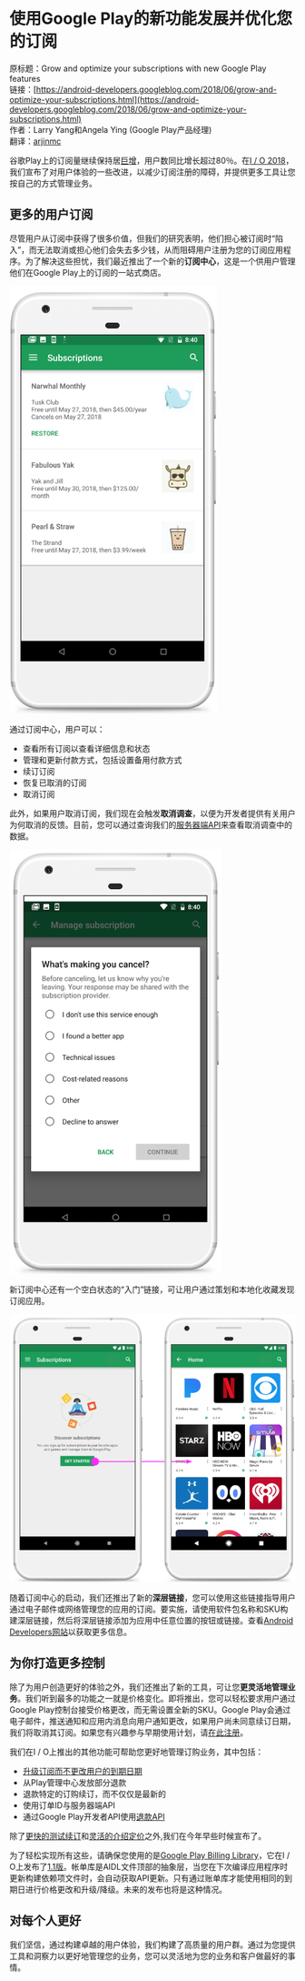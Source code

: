 # 使用Google Play的新功能发展并优化您的订阅

原标题：Grow and optimize your subscriptions with new Google Play features  
链接：[https://android-developers.googleblog.com/2018/06/grow-and-optimize-your-subscriptions.html](https://android-developers.googleblog.com/2018/06/grow-and-optimize-your-subscriptions.html)  
作者：Larry Yang和Angela Ying (Google Play产品经理)  
翻译：[arjinmc](https://github.com/arjinmc)  

谷歌Play上的订阅量继续保持居[巨增](https://www.youtube.com/watch?v=RHwtJm3JPEo)，用户数同比增长超过80％。在[I / O 2018](https://www.youtube.com/watch?v=x1AYelepG6o)，我们宣布了对用户体验的一些改进，以减少订阅注册的障碍，并提供更多工具让您按自己的方式管理业务。

## 更多的用户订阅

尽管用户从订阅中获得了很多价值，但我们的研究表明，他们担心被订阅时“陷入”，而无法取消或担心他们会失去多少钱，从而阻碍用户注册为您的订阅应用程序。为了解决这些担忧，我们最近推出了一个新的<strong>订阅中心</strong>，这是一个供用户管理他们在Google Play上的订阅的一站式商店。

![img](../images/2018.6.20.1.png)  

通过订阅中心，用户可以：

* 查看所有订阅以查看详细信息和状态
* 管理和更新付款方式，包括设置备用付款方式
* 续订订阅
* 恢复已取消的订阅
* 取消订阅

此外，如果用户取消订阅，我们现在会触发<strong>取消调查</strong>，以便为开发者提供有关用户为何取消的反馈。目前，您可以通过查询我们的[服务器端API](https://developers.google.com/android-publisher/api-ref/purchases/subscriptions)来查看取消调查中的数据。

![img](../images/2018.6.20.2.png)  

新订阅中心还有一个空白状态的“入门”链接，可让用户通过策划和本地化收藏发现订阅应用。

![img](../images/2018.6.20.3.png)  

随着订阅中心的启动，我们还推出了新的<strong>深层链接</strong>，您可以使用这些链接指导用户通过电子邮件或网络管理您的应用的订阅。要实施，请使用软件包名称和SKU构建深层链接，然后将深层链接添加为应用中任意位置的按钮或链接。查看[Android Developers网站](https://developer.android.com/google/play/billing/billing_subscriptions#deep-links-manage-subs)以获取更多信息。

## 为你打造更多控制

除了为用户创造更好的体验之外，我们还推出了新的工具，可让您<strong>更灵活地管理业务</strong>。我们听到最多的功能之一就是价格变化。即将推出，您可以轻松要求用户通过Google Play控制台接受价格更改，而无需设置全新的SKU。Google Play会通过电子邮件，推送通知和应用内消息向用户通知更改，如果用户尚未同意续订日期，我们将取消其订阅。如果您有兴趣参与早期使用计划，请[在此注册](https://docs.google.com/forms/d/1gKKtPHZsqzkUffbJGOM_DNMnr0a3N1_1dxXAbnUhGmM/edit)。

我们在I / O上推出的其他功能可帮助您更好地管理订购业务，其中包括：

* [升级订阅而不更改用户的到期日期](https://developer.android.com/google/play/billing/billing_subscriptions#set-proratation-mode)
* 从Play管理中心发放部分退款
* 退款特定的订购续订，而不仅仅是最新的
* 使用订单ID与服务器端API
* 通过Google Play开发者API使用[退款API](https://developers.google.com/android-publisher/api-ref/orders/refund)

除了[更快的测试续订](https://android-developers.googleblog.com/2018/01/faster-renewals-for-test-subscriptions.html)和[灵活的介绍定价](https://twitter.com/GooglePlayDev/status/964182774742769665)之外,我们在今年早些时候宣布了。

为了轻松实现所有这些，请确保您使用的是[Google Play Billing Library](https://developer.android.com/google/play/billing/billing_java_kotlin)，它在I / O上发布了[1.1版](https://developer.android.com/google/play/billing/billing_library_releases_notes)。帐单库是AIDL文件顶部的抽象层，当您在下次编译应用程序时更新构建依赖项文件时，会自动获取API更新。只有通过账单库才能使用相同的到期日进行价格更改和升级/降级。未来的发布也将是这种情况。

## 对每个人更好

我们坚信，通过构建卓越的用户体验，我们构建了高质量的用户群。通过为您提供工具和洞察力以更好地管理您的业务，您可以灵活地为您的业务和客户做最好的事情。
